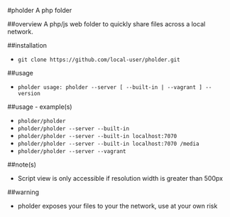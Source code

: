 #pholder
A php folder

##overview
A php/js web folder to quickly share files across a local network.

##installation
- `git clone https://github.com/local-user/pholder.git`

##usage
- `pholder usage: pholder --server [ --built-in | --vagrant ] --version`

##usage - example(s)
- `pholder/pholder`
- `pholder/pholder --server --built-in`
- `pholder/pholder --server --built-in localhost:7070`
- `pholder/pholder --server --built-in localhost:7070 /media`
- `pholder/pholder --server --vagrant`

##note(s)
- Script view is only accessible if resolution width is greater than 500px

##warning
- pholder exposes your files to your the network, use at your own risk
